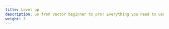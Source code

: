 ```yaml
---
title: Level up
description: Go from Vector beginner to pro! Everything you need to use Vector confidently.
weight: 3
---
```

